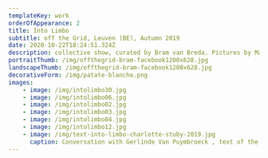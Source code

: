 ```yaml
---
templateKey: work
orderOfAppearance: 2
title: Into Limbo
subtitle: off the Grid, Leuven (BE), Autumn 2019
date: 2020-10-22T18:24:51.324Z
description: collective show, curated by Bram van Breda. Pictures by Matthijs van der Burgt
portraitThumb: /img/offthegrid-bram-facebook1200x628.jpg
landscapeThumb: /img/offthegrid-bram-facebook1200x628.jpg
decorativeForm: /img/patate-blanche.png
images:
    - image: /img/intolimbo30.jpg
    - image: /img/intolimbo06.jpg
    - image: /img/intolimbo02.jpg
    - image: /img/intolimbo03.jpg
    - image: /img/intolimbo04.jpg
    - image: /img/intolimbo12.jpg
    - image: /img/text-into-limbo-charlotte-stuby-2019.jpg
      caption: Conversation with Gerlinde Van Puymbroeck , text of the exhibition
---
```

